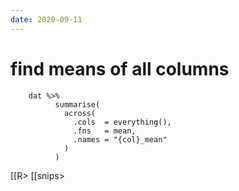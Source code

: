 ```yaml
---
date: 2020-09-11
---
```


# find means of all columns
		dat %>%
			  summarise(
			    across(
			      .cols  = everything(),
			      .fns   = mean,
			      .names = "{col}_mean"
			    )
			  )

[[R>
[[snips>

